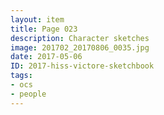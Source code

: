 ```yaml
---
layout: item
title: Page 023
description: Character sketches
image: 201702_20170806_0035.jpg
date: 2017-05-06
ID: 2017-hiss-victore-sketchbook
tags: 
- ocs 
- people
---
```

